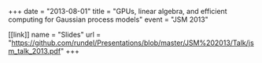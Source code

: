 +++
date = "2013-08-01"
title = "GPUs, linear algebra, and efficient computing for Gaussian process models"
event = "JSM 2013"

[[link]]
name = "Slides"
url = "https://github.com/rundel/Presentations/blob/master/JSM%202013/Talk/jsm_talk_2013.pdf"
+++
